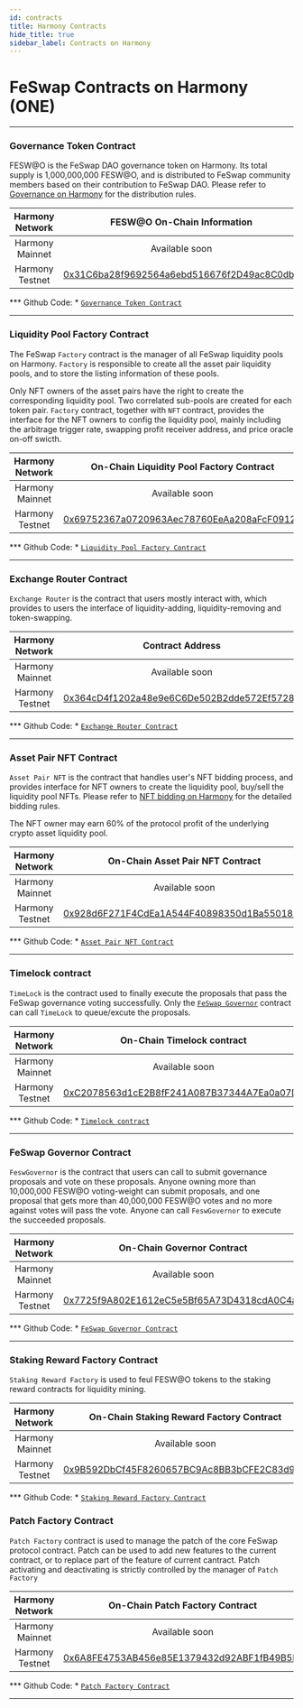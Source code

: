 ```yaml
---
id: contracts
title: Harmony Contracts
hide_title: true
sidebar_label: Contracts on Harmony
---
```


<div  className="title">
  <h1> FeSwap Contracts on Harmony (ONE) </h1>
</div>

_______________________

### <span className="title"> Governance Token Contract </span>

FESW@O is the FeSwap DAO governance token on Harmony. Its total supply is 1,000,000,000 FESW@O, and is distributed to FeSwap 
community members based on their contribution to FeSwap DAO. Please refer to [Governance on Harmony](./governance) for 
the distribution rules.

| Harmony Network | FESW@O On-Chain Information |
|:-----------:|:---------------------------:|
| Harmony Mainnet |       Available soon             |
| Harmony Testnet | [0x31C6ba28f9692564a6ebd516676f2D49ac8C0dba](https://explorer.pops.one/address/0x31c6ba28f9692564a6ebd516676f2d49ac8c0dba) |

*** Github Code: *  [`Governance Token Contract`](https://github.com/FeSwap/Governance/blob/main/contracts/Feswap.sol) 

_______________________

### <span className="title"> Liquidity Pool Factory Contract </span>

The FeSwap `Factory` contract is the manager of all FeSwap liquidity pools on Harmony. `Factory` is responsible to 
create all the asset pair liquidity pools, and to store the listing information of these pools. 

Only NFT owners of the asset pairs have the right to create the corresponding liquidity pool. Two correlated sub-pools 
are created for each token pair. `Factory` contract, together with `NFT` contract, provides the interface for the NFT owners 
to config the liquidity pool, mainly including the arbitrage trigger rate, swapping profit receiver address, and price 
oracle on-off swicth.

| Harmony Network | On-Chain Liquidity Pool Factory Contract |
|:----------: | :-------------------------------------: |
| Harmony Mainnet |          Available soon                 |
| Harmony Testnet | [0x69752367a0720963Aec78760EeAa208aFcF09122](https://explorer.pops.one/address/0x69752367a0720963aec78760eeaa208afcf09122) |

*** Github Code: *  [`Liquidity Pool Factory Contract`](https://github.com/FeSwap/FeSwapCore/blob/master/contracts/FeSwapFactory.sol) 

_______________________

### <span className="title"> Exchange Router Contract </span>

`Exchange Router` is the contract that users mostly interact with, which provides to users the interface of 
liquidity-adding, liquidity-removing and token-swapping. 

| Harmony Network | Contract Address |
|:------: | :--------------: |
| Harmony Mainnet |   Available soon   |
| Harmony Testnet | [0x364cD4f1202a48e9e6C6De502B2dde572Ef57281](https://explorer.pops.one/address/0x364cD4f1202a48e9e6C6De502B2dde572Ef57281) |

*** Github Code: *  [`Exchange Router Contract`](https://github.com/FeSwap/FeSwapCore/blob/master/contracts/FeSwapRouter.sol) 

_______________________


### <span className="title"> Asset Pair NFT Contract </span>

`Asset Pair NFT` is the contract that handles user's NFT bidding process, and provides interface for NFT owners to create the liquidity pool, buy/sell the liquidity pool NFTs. Please refer to [NFT bidding on Harmony](./nft) for the detailed bidding rules.

The NFT owner may earn 60% of the protocol profit of the underlying crypto asset liquidity pool.

| Harmony Network | On-Chain Asset Pair NFT Contract  |
|:----------: | :-------------------------------: |
| Harmony Mainnet |      Available soon             |
| Harmony Testnet | [0x928d6F271F4CdEa1A544F40898350d1Ba55018D4](https://explorer.pops.one/address/0x928d6F271F4CdEa1A544F40898350d1Ba55018D4) |

*** Github Code: *  [`Asset Pair NFT Contract`](https://github.com/FeSwap/Governance/blob/main/contracts/FeswaNFT.sol)

_______________________


### <span className="title"> Timelock contract </span>

`TimeLock` is the contract used to finally execute the proposals that pass the FeSwap governance voting successfully. 
Only the [`FeSwap Governor`](./contracts#feswap-governor-contract) contract can call `TimeLock` to queue/excute the proposals. 

| Harmony Network | On-Chain Timelock contract |
| :---------: | :----------------: |
| Harmony Mainnet |  Available soon       |
| Harmony Testnet | [0xC2078563d1cE2B8fF241A087B37344A7Ea0a07Dd](https://explorer.pops.one/address/0xC2078563d1cE2B8fF241A087B37344A7Ea0a07Dd) 

*** Github Code: *  [`Timelock contract`](https://github.com/FeSwap/Governance/blob/main/contracts/Timelock.sol)

_______________________


### <span className="title"> FeSwap Governor Contract </span>

`FeswGovernor` is the contract that users can call to submit governance proposals and vote on these proposals. 
Anyone owning more than 10,000,000 FESW@O voting-weight can submit proposals, and one proposal that gets more 
than 40,000,000 FESW@O votes and no more against votes will pass the vote. Anyone can call `FeswGovernor` to 
execute the succeeded proposals.

| Harmony Network | On-Chain Governor Contract |
| :---------: | :----------------: |
| Harmony Mainnet |  Available soon    |
| Harmony Testnet | [0x7725f9A802E1612eC5e5Bf65A73D4318cdA0C4a9](https://explorer.pops.one/address/0x7725f9A802E1612eC5e5Bf65A73D4318cdA0C4a9) |

*** Github Code: *  [`FeSwap Governor Contract`](https://github.com/FeSwap/Governance/blob/main/contracts/FeswSponsor.sol)

____________________


### <span className="title"> Staking Reward Factory Contract </span>

`Staking Reward Factory` is used to feul FESW@O tokens to the staking reward contracts for liquidity mining.

| Harmony Network | On-Chain Staking Reward Factory Contract  |
|:----------: | :-----------------------------: |
| Harmony Mainnet |  Available soon  |
| Harmony Testnet | [0x9B592DbCf45F8260657BC9Ac8BB3bCFE2C83d99C](https://explorer.pops.one/address/0x9B592DbCf45F8260657BC9Ac8BB3bCFE2C83d99C) |

*** Github Code: *  [`Staking Reward Factory Contract`](https://github.com/FeSwap/Governance/blob/main/contracts/StakingTwinRewardsFactory.sol)


### <span className="title"> Patch Factory Contract </span>

`Patch Factory` contract is used to manage the patch of the core FeSwap protocol contract. Patch can be used to add new features 
to the current contract, or to replace part of the feature of current cantract. Patch activating and deactivating is strictly 
controlled by the manager of `Patch Factory`

| Harmony Network | On-Chain Patch Factory Contract  |
|:----------: | :-----------------------------: |
| Harmony Mainnet |  Available soon  |
| Harmony Testnet | [0x6A8FE4753AB456e85E1379432d92ABF1fB49B5Df](https://explorer.pops.one/address/0x6A8FE4753AB456e85E1379432d92ABF1fB49B5Df) |

*** Github Code: *  [`Patch Factory Contract`](https://github.com/FeSwap/Governance/blob/main/contracts/MetamorphicContractFactory.sol)

_______________________











